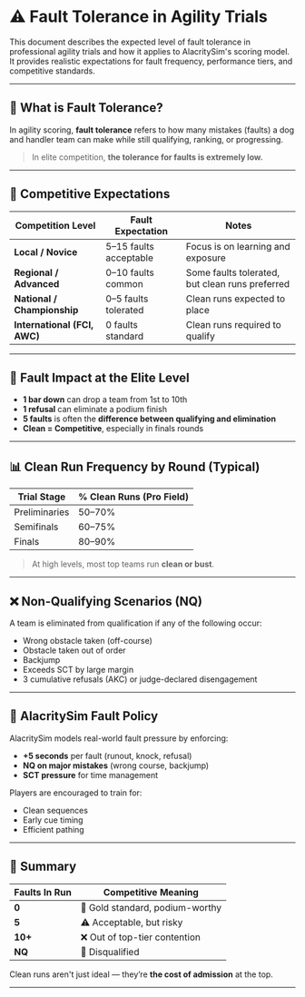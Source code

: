 # ⚠️ Fault Tolerance in Agility Trials

This document describes the expected level of fault tolerance in professional agility trials and how it applies to AlacritySim's scoring model. It provides realistic expectations for fault frequency, performance tiers, and competitive standards.

---

## 🧠 What is Fault Tolerance?

In agility scoring, **fault tolerance** refers to how many mistakes (faults) a dog and handler team can make while still qualifying, ranking, or progressing.

> In elite competition, **the tolerance for faults is extremely low.**

---

## 🎯 Competitive Expectations

| Competition Level         | Fault Expectation       | Notes |
|---------------------------|--------------------------|-------|
| **Local / Novice**        | 5–15 faults acceptable   | Focus is on learning and exposure |
| **Regional / Advanced**   | 0–10 faults common       | Some faults tolerated, but clean runs preferred |
| **National / Championship** | 0–5 faults tolerated   | Clean runs expected to place |
| **International (FCI, AWC)** | 0 faults standard     | Clean runs required to qualify |

---

## 🐾 Fault Impact at the Elite Level

- **1 bar down** can drop a team from 1st to 10th
- **1 refusal** can eliminate a podium finish
- **5 faults** is often the **difference between qualifying and elimination**
- **Clean = Competitive**, especially in finals rounds

---

## 📊 Clean Run Frequency by Round (Typical)

| Trial Stage        | % Clean Runs (Pro Field) |
|--------------------|--------------------------|
| Preliminaries      | 50–70%                   |
| Semifinals         | 60–75%                   |
| Finals             | 80–90%                   |

> At high levels, most top teams run **clean or bust**.

---

## ❌ Non-Qualifying Scenarios (NQ)

A team is eliminated from qualification if any of the following occur:

- Wrong obstacle taken (off-course)
- Obstacle taken out of order
- Backjump
- Exceeds SCT by large margin
- 3 cumulative refusals (AKC) or judge-declared disengagement

---

## 🧮 AlacritySim Fault Policy

AlacritySim models real-world fault pressure by enforcing:

- **+5 seconds** per fault (runout, knock, refusal)
- **NQ on major mistakes** (wrong course, backjump)
- **SCT pressure** for time management

Players are encouraged to train for:

- Clean sequences
- Early cue timing
- Efficient pathing

---

## 🏁 Summary

| Faults In Run | Competitive Meaning              |
|----------------|----------------------------------|
| **0**          | 💎 Gold standard, podium-worthy   |
| **5**          | ⚠️ Acceptable, but risky          |
| **10+**        | ❌ Out of top-tier contention     |
| **NQ**         | 🔻 Disqualified                   |

Clean runs aren't just ideal — they’re **the cost of admission** at the top.

---
